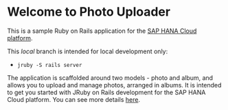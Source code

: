 # Welcome to Photo Uploader

This is a sample Ruby on Rails application for the [SAP HANA Cloud platform](
http://scn.sap.com/community/developer-center/cloud-platform).


This *local* branch is intended for local development only:

* `jruby -S rails server`
  
The application is scaffolded around two models - photo and album, and allows you
to upload and manage photos, arranged in albums. It is intended to get you started
with JRuby on Rails development for the SAP HANA Cloud platform. You can see
more details [here](http://scn.sap.com/community/developer-center/cloud-platform/blog/2013/02/04/riding-jruby-on-rails-on-sap-netweaver-cloud-n-part-1).